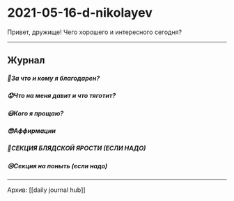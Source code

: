 # 2021-05-16-d-nikolayev
Привет, дружище!
Чего хорошего и интересного сегодня?


***
## Журнал
##### 🤗За что и кому я благодарен?


##### 😟Что на меня давит и что тяготит?


##### 😃Кого я прощаю?


##### 😎Аффирмации


##### 😤СЕКЦИЯ БЛЯДСКОЙ ЯРОСТИ (ЕСЛИ НАДО)


##### 😢Секция на поныть (если надо)

***
Архив: [[daily journal hub]]